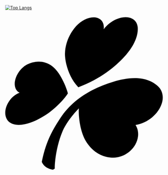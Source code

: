 [![Top Langs](https://github-readme-stats.vercel.app/api/top-langs/?username=dongwook1214&layout=compact)](https://github.com/dongwook1214/github-readme-stats)

<svg role="img" viewBox="0 0 24 24" xmlns="http://www.w3.org/2000/svg"><title>Aer Lingus</title><path d="M23.857 13.511c-.48 1.545-2.081 2.995-4.002 3.296.31.48.452 1.074.377 1.733-.208 1.789-1.921 3.23-3.758 3.249-1.243.009-2.928-.528-4.115-2.402-1.064-1.666-1.215-4.313-1.14-5.113-1.299 1.328-2.109 2.618-2.495 3.512-.866 2.025-1.196 4.492-1.177 5.65 0 0-.16.151-.31.18-.48-.085-.895-.264-1.206-.537-.376-.34-.461-.66-.461-.66.574-2.872 1.488-4.66 2.853-6.704 1.836-2.76 4.67-4.464 8.032-5.49 2.43-.744 4.954-.904 6.686.565.933.772.989 1.883.716 2.721zM9.544 11.986c-.575.96-2.147 2.505-3.39 3.305-2.59 1.657-4.454 1.77-5.387 1.177a1.451 1.451 0 0 1-.292-.235c-.725-.763-.602-2.119.245-3.23.415-.546.951-.932 1.47-1.111-.406-.189-.679-.584-.735-1.14-.113-1.11.725-2.57 1.883-3.164 1.017-.518 3.211-1.036 4.821 1.366.631.932 1.196 2.26 1.385 3.032zM20.184 1.89c-.14-1.384-1.62-1.893-3.248-1.196-.772.33-1.45.885-1.93 1.516.075-.63-.104-1.186-.556-1.516-.895-.65-2.524-.17-3.635 1.036-.386.424-1.648 1.95-1.714 4.19-.028 1.083.452 3.485 2.034 5.142 4.219-1.591 6.488-4.03 7.354-5.038.999-1.168 1.422-2.194 1.601-2.947.132-.594.113-1.017.094-1.187z"/></svg>
